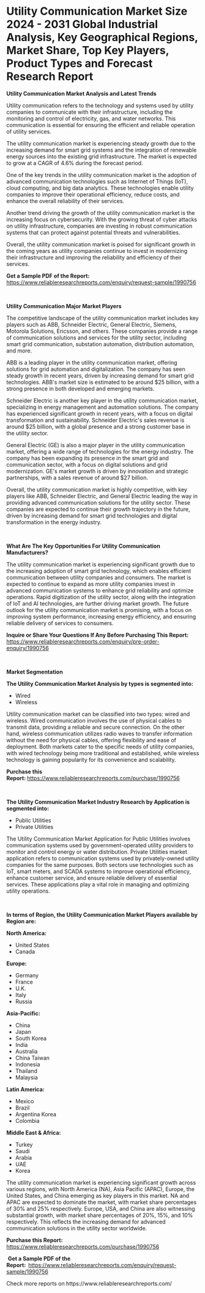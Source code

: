 <p><h1>Utility Communication Market Size 2024 - 2031 Global Industrial Analysis, Key Geographical Regions, Market Share, Top Key Players, Product Types and Forecast Research Report</h1></p><p><strong>Utility Communication Market Analysis and Latest Trends</strong></p>
<p><p>Utility communication refers to the technology and systems used by utility companies to communicate with their infrastructure, including the monitoring and control of electricity, gas, and water networks. This communication is essential for ensuring the efficient and reliable operation of utility services.</p><p>The utility communication market is experiencing steady growth due to the increasing demand for smart grid systems and the integration of renewable energy sources into the existing grid infrastructure. The market is expected to grow at a CAGR of 4.6% during the forecast period.</p><p>One of the key trends in the utility communication market is the adoption of advanced communication technologies such as Internet of Things (IoT), cloud computing, and big data analytics. These technologies enable utility companies to improve their operational efficiency, reduce costs, and enhance the overall reliability of their services.</p><p>Another trend driving the growth of the utility communication market is the increasing focus on cybersecurity. With the growing threat of cyber attacks on utility infrastructure, companies are investing in robust communication systems that can protect against potential threats and vulnerabilities.</p><p>Overall, the utility communication market is poised for significant growth in the coming years as utility companies continue to invest in modernizing their infrastructure and improving the reliability and efficiency of their services.</p></p>
<p><strong>Get a Sample PDF of the Report:&nbsp;</strong> <a href="https://www.reliableresearchreports.com/enquiry/request-sample/1990756">https://www.reliableresearchreports.com/enquiry/request-sample/1990756</a></p>
<p>&nbsp;</p>
<p><strong>Utility Communication Major Market Players</strong></p>
<p><p>The competitive landscape of the utility communication market includes key players such as ABB, Schneider Electric, General Electric, Siemens, Motorola Solutions, Ericsson, and others. These companies provide a range of communication solutions and services for the utility sector, including smart grid communication, substation automation, distribution automation, and more.</p><p>ABB is a leading player in the utility communication market, offering solutions for grid automation and digitalization. The company has seen steady growth in recent years, driven by increasing demand for smart grid technologies. ABB's market size is estimated to be around $25 billion, with a strong presence in both developed and emerging markets.</p><p>Schneider Electric is another key player in the utility communication market, specializing in energy management and automation solutions. The company has experienced significant growth in recent years, with a focus on digital transformation and sustainability. Schneider Electric's sales revenue is around $25 billion, with a global presence and a strong customer base in the utility sector.</p><p>General Electric (GE) is also a major player in the utility communication market, offering a wide range of technologies for the energy industry. The company has been expanding its presence in the smart grid and communication sector, with a focus on digital solutions and grid modernization. GE's market growth is driven by innovation and strategic partnerships, with a sales revenue of around $27 billion.</p><p>Overall, the utility communication market is highly competitive, with key players like ABB, Schneider Electric, and General Electric leading the way in providing advanced communication solutions for the utility sector. These companies are expected to continue their growth trajectory in the future, driven by increasing demand for smart grid technologies and digital transformation in the energy industry.</p></p>
<p>&nbsp;</p>
<p><strong>What Are The Key Opportunities For Utility Communication Manufacturers?</strong></p>
<p><p>The utility communication market is experiencing significant growth due to the increasing adoption of smart grid technology, which enables efficient communication between utility companies and consumers. The market is expected to continue to expand as more utility companies invest in advanced communication systems to enhance grid reliability and optimize operations. Rapid digitization of the utility sector, along with the integration of IoT and AI technologies, are further driving market growth. The future outlook for the utility communication market is promising, with a focus on improving system performance, increasing energy efficiency, and ensuring reliable delivery of services to consumers.</p></p>
<p><strong>Inquire or Share Your Questions If Any Before Purchasing This Report:</strong> <a href="https://www.reliableresearchreports.com/enquiry/pre-order-enquiry/1990756">https://www.reliableresearchreports.com/enquiry/pre-order-enquiry/1990756</a></p>
<p>&nbsp;</p>
<p><strong>Market Segmentation</strong></p>
<p><strong>The Utility Communication Market Analysis by types is segmented into:</strong></p>
<p><ul><li>Wired</li><li>Wireless</li></ul></p>
<p><p>Utility communication market can be classified into two types: wired and wireless. Wired communication involves the use of physical cables to transmit data, providing a reliable and secure connection. On the other hand, wireless communication utilizes radio waves to transfer information without the need for physical cables, offering flexibility and ease of deployment. Both markets cater to the specific needs of utility companies, with wired technology being more traditional and established, while wireless technology is gaining popularity for its convenience and scalability.</p></p>
<p><strong>Purchase this Report:&nbsp;</strong><a href="https://www.reliableresearchreports.com/purchase/1990756">https://www.reliableresearchreports.com/purchase/1990756</a></p>
<p>&nbsp;</p>
<p><strong>The Utility Communication Market Industry Research by Application is segmented into:</strong></p>
<p><ul><li>Public Utilities</li><li>Private Utilities</li></ul></p>
<p><p>The Utility Communication Market Application for Public Utilities involves communication systems used by government-operated utility providers to monitor and control energy or water distribution. Private Utilities market application refers to communication systems used by privately-owned utility companies for the same purposes. Both sectors use technologies such as IoT, smart meters, and SCADA systems to improve operational efficiency, enhance customer service, and ensure reliable delivery of essential services. These applications play a vital role in managing and optimizing utility operations.</p></p>
<p>&nbsp;</p>
<p><strong>In terms of Region, the Utility Communication Market Players available by Region are:</strong></p>
<p>
    <p> <strong> North America: </strong>
        <ul>
            <li>United States</li>
            <li>Canada</li>
        </ul>
        </p> 
    <p> <strong> Europe: </strong>
        <ul>
            <li>Germany</li>
            <li>France</li>
            <li>U.K.</li>
            <li>Italy</li>
            <li>Russia</li>
        </ul>
        </p> 
    <p> <strong> Asia-Pacific: </strong>
        <ul>
            <li>China</li>
            <li>Japan</li>
            <li>South Korea</li>
            <li>India</li>
            <li>Australia</li>
            <li>China Taiwan</li>
            <li>Indonesia</li>
            <li>Thailand</li>
            <li>Malaysia</li>
        </ul>
        </p> 
    <p> <strong> Latin America: </strong>
        <ul>
            <li>Mexico</li>
            <li>Brazil</li>
            <li>Argentina Korea</li>
            <li>Colombia</li>
        </ul>
        </p> 
    <p> <strong> Middle East & Africa: </strong>
        <ul>
            <li>Turkey</li>
            <li>Saudi</li>
            <li>Arabia</li>
            <li>UAE</li>
            <li>Korea</li>
        </ul>
    </p>
    </p>
<p><p>The utility communication market is experiencing significant growth across various regions, with North America (NA), Asia Pacific (APAC), Europe, the United States, and China emerging as key players in this market. NA and APAC are expected to dominate the market, with market share percentages of 30% and 25% respectively. Europe, USA, and China are also witnessing substantial growth, with market share percentages of 20%, 15%, and 10% respectively. This reflects the increasing demand for advanced communication solutions in the utility sector worldwide.</p></p>
<p><strong>Purchase this Report: </strong><a href="https://www.reliableresearchreports.com/purchase/1990756">https://www.reliableresearchreports.com/purchase/1990756</a></p>
<p>&nbsp;<strong>Get a Sample PDF of the Report:&nbsp;&nbsp;</strong><a href="https://www.reliableresearchreports.com/enquiry/request-sample/1990756">https://www.reliableresearchreports.com/enquiry/request-sample/1990756</a></p>
<p><strong></strong></p>
<p>Check more reports on https://www.reliableresearchreports.com/</p>